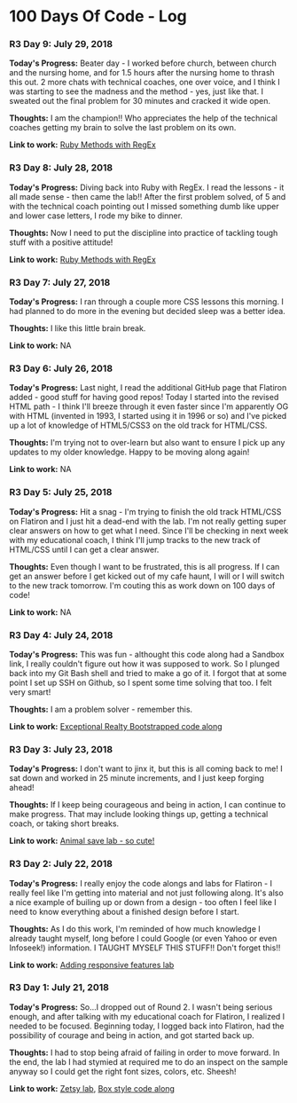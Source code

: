 # 100 Days Of Code - Log

### R3 Day 9: July 29, 2018

**Today's Progress:** Beater day - I worked before church, between church and the nursing home, and for 1.5 hours after the nursing home to thrash this out. 2 more chats with technical coaches, one over voice, and I think I was starting to see the madness and the method - yes, just like that. I sweated out the final problem for 30 minutes and cracked it wide open.

**Thoughts:** I am the champion!! Who appreciates the help of the technical coaches getting my brain to solve the last problem on its own.

**Link to work:** [Ruby Methods with RegEx](https://github.com/learn-co-students/regex-lab-v-000)

### R3 Day 8: July 28, 2018

**Today's Progress:** Diving back into Ruby with RegEx. I read the lessons - it all made sense - then came the lab!! After the first problem solved, of 5 and with the technical coach pointing out I missed something dumb like upper and lower case letters, I rode my bike to dinner.

**Thoughts:** Now I need to put the discipline into practice of tackling tough stuff with a positive attitude!

**Link to work:** [Ruby Methods with RegEx](https://github.com/learn-co-students/regex-lab-v-000)

### R3 Day 7: July 27, 2018

**Today's Progress:** I ran through a couple more CSS lessons this morning. I had planned to do more in the evening but decided sleep was a better idea.

**Thoughts:** I like this little brain break.

**Link to work:** NA

### R3 Day 6: July 26, 2018

**Today's Progress:** Last night, I read the additional GitHub page that Flatiron added - good stuff for having good repos! Today I started into the revised HTML path - I think I'll breeze through it even faster since I'm apparently OG with HTML (invented in 1993, I started using it in 1996 or so) and I've picked up a lot of knowledge of HTML5/CSS3 on the old track for HTML/CSS.

**Thoughts:** I'm trying not to over-learn but also want to ensure I pick up any updates to my older knowledge. Happy to be moving along again!

**Link to work:** NA

### R3 Day 5: July 25, 2018

**Today's Progress:** Hit a snag - I'm trying to finish the old track HTML/CSS on Flatiron and I just hit a dead-end with the lab. I'm not really getting super clear answers on how to get what I need. Since I'll be checking in next week with my educational coach, I think I'll jump tracks to the new track of HTML/CSS until I can get a clear answer.

**Thoughts:** Even though I want to be frustrated, this is all progress. If I can get an answer before I get kicked out of my cafe haunt, I will or I will switch to the new track tomorrow. I'm couting this as work down on 100 days of code!

**Link to work:** NA

### R3 Day 4: July 24, 2018

**Today's Progress:** This was fun - althought this code along had a Sandbox link, I really couldn't figure out how it was supposed to work. So I plunged back into my Git Bash shell and tried to make a go of it. I forgot that at some point I set up SSH on Github, so I spent some time solving that too. I felt very smart!

**Thoughts:** I am a problem solver - remember this.

**Link to work:** [Exceptional Realty Bootstrapped code along](https://github.com/kristenkinnearohlmann/exceptional-realty-bootstrapped)

### R3 Day 3: July 23, 2018

**Today's Progress:** I don't want to jinx it, but this is all coming back to me! I sat down and worked in 25 minute increments, and I just keep forging ahead!

**Thoughts:** If I keep being courageous and being in action, I can continue to make progress. That may include looking things up, getting a technical coach, or taking short breaks.

**Link to work:** [Animal save lab - so cute!](https://github.com/kristenkinnearohlmann/animal-save-v-000)

### R3 Day 2: July 22, 2018

**Today's Progress:** I really enjoy the code alongs and labs for Flatiron - I really feel like I'm getting into material and not just following along. It's also a nice example of builing up or down from a design - too often I feel like I need to know everything about a finished design before I start.

**Thoughts:** As I do this work, I'm reminded of how much knowledge I already taught myself, long before I could Google (or even Yahoo or even Infoseek!) information. I TAUGHT MYSELF THIS STUFF!! Don't forget this!!

**Link to work:** [Adding responsive features lab](https://github.com/kristenkinnearohlmann/adding-responsive-features-v-000)

### R3 Day 1: July 21, 2018

**Today's Progress:** So...I dropped out of Round 2. I wasn't being serious enough, and after talking with my educational coach for Flatiron, I realized I needed to be focused. Beginning today, I logged back into Flatiron, had the possibility of courage and being in action, and got started back up.

**Thoughts:** I had to stop being afraid of failing in order to move forward. In the end, the lab I had stymied at required me to do an inspect on the sample anyway so I could get the right font sizes, colors, etc. Sheesh!

**Link to work:** [Zetsy lab](https://github.com/kristenkinnearohlmann/hs-zhw-shoes-layout-v-000), [Box style code along](https://github.com/kristenkinnearohlmann/box-style-codealong-v-000)
